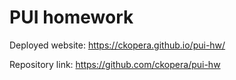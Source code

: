 # PUI homework

Deployed website: https://ckopera.github.io/pui-hw/

Repository link: https://github.com/ckopera/pui-hw     

